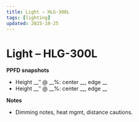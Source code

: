 ```yaml
---
title: Light – HLG-300L
tags: [lighting]
updated: 2025-10-25
---
```

# Light – HLG-300L

**PPFD snapshots**  
- Height __″ @ __%: center __, edge __  
- Height __″ @ __%: center __, edge __

**Notes**  
- Dimming notes, heat mgmt, distance cautions.
